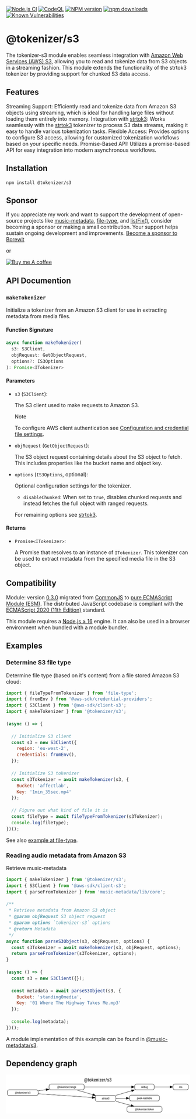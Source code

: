 [![Node.js CI](https://github.com/Borewit/tokenizer-s3/actions/workflows/nodejs-ci.yml/badge.svg?branch=master)](https://github.com/Borewit/tokenizer-s3/actions/workflows/nodejs-ci.yml)
[![CodeQL](https://github.com/Borewit/tokenizer-s3/actions/workflows/github-code-scanning/codeql/badge.svg?branch=master)](https://github.com/Borewit/tokenizer-s3/actions/workflows/github-code-scanning/codeql)
[![NPM version](https://img.shields.io/npm/v/@tokenizer/s3.svg)](https://npmjs.org/package/@tokenizer/s3)
[![npm downloads](https://img.shields.io/npm/dm/@tokenizer/s3.svg)](https://npmcharts.com/compare/@tokenizer/s3,@tokenizer/range,streaming-http-token-reader?start=300)
[![Known Vulnerabilities](https://snyk.io/test/github/Borewit/tokenizer-s3/badge.svg?targetFile=package.json)](https://snyk.io/test/github/Borewit/tokenizer-s3?targetFile=package.json)

# @tokenizer/s3
The tokenizer-s3 module enables seamless integration with [Amazon Web Services (AWS) S3](https://docs.aws.amazon.com/AmazonS3/latest/dev/Welcome.html), allowing you to read and tokenize data from S3 objects in a streaming fashion. This module extends the functionality of the strtok3 tokenizer by providing support for chunked S3 data access.

## Features
Streaming Support: Efficiently read and tokenize data from Amazon S3 objects using streaming, which is ideal for handling large files without loading them entirely into memory.
Integration with [strtok3](https://github.com/Borewit/strtok3): Works seamlessly with the [strtok3](https://github.com/Borewit/strtok3) tokenizer to process S3 data streams, making it easy to handle various tokenization tasks.
Flexible Access: Provides options to configure S3 access, allowing for customized tokenization workflows based on your specific needs.
Promise-Based API: Utilizes a promise-based API for easy integration into modern asynchronous workflows.

## Installation

```shell
npm install @tokenizer/s3
```

## Sponsor
If you appreciate my work and want to support the development of open-source projects like [music-metadata](https://github.com/Borewit/music-metadata), [file-type](https://github.com/sindresorhus/file-type), and [listFix()](https://github.com/Borewit/listFix), consider becoming a sponsor or making a small contribution.
Your support helps sustain ongoing development and improvements.
[Become a sponsor to Borewit](https://github.com/sponsors/Borewit)

or

<a href="https://www.buymeacoffee.com/borewit" target="_blank"><img src="https://cdn.buymeacoffee.com/buttons/default-orange.png" alt="Buy me A coffee" height="41" width="174"></a>

## API Documention

### `makeTokenizer`

Initialize a tokenizer from an Amazon S3 client for use in extracting metadata from media files.

#### Function Signature

```ts
async function makeTokenizer(
  s3: S3Client, 
  objRequest: GetObjectRequest, 
  options?: IS3Options
): Promise<ITokenizer>
```

#### Parameters

- `s3` (`S3Client`):
  
  The S3 client used to make requests to Amazon S3.
  > [!NOTE] 
  > To configure AWS client authentication see [Configuration and credential file settings](https://docs.aws.amazon.com/cli/latest/userguide/cli-configure-files.html).
 
- `objRequest` (`GetObjectRequest`):
  
  The S3 object request containing details about the S3 object to fetch.
  This includes properties like the bucket name and object key.

- `options` (`IS3Options`, optional):
  
  Optional configuration settings for the tokenizer.

  - `disableChunked`: When set to `true`, disables chunked requests and instead fetches the full object with ranged requests.

  For remaining options see [strtok3](https://github.com/Borewit/strtok3/blob/master/README.md).

#### Returns
 
- `Promise<ITokenizer>`:
 
  A Promise that resolves to an instance of `ITokenizer`.
  This tokenizer can be used to extract metadata from the specified media file in the S3 object.

## Compatibility

Module: version [0.3.0](https://github.com/Borewit/tokenizer-s3/releases/tag/v0.3.0) migrated from [CommonJS](https://en.wikipedia.org/wiki/CommonJS) to [pure ECMAScript Module (ESM)](https://gist.github.com/sindresorhus/a39789f98801d908bbc7ff3ecc99d99c).
The distributed JavaScript codebase is compliant with the [ECMAScript 2020 (11th Edition)](https://en.wikipedia.org/wiki/ECMAScript_version_history#11th_Edition_%E2%80%93_ECMAScript_2020) standard.

This module requires a [Node.js ≥ 16](https://nodejs.org/en/about/previous-releases) engine.
It can also be used in a browser environment when bundled with a module bundler.

## Examples

### Determine S3 file type

Determine file type (based on it's content) from a file stored Amazon S3 cloud:
```js
import { fileTypeFromTokenizer } from 'file-type';
import { fromEnv } from '@aws-sdk/credential-providers';
import { S3Client } from '@aws-sdk/client-s3';
import { makeTokenizer } from '@tokenizer/s3';

(async () => {

  // Initialize S3 client
  const s3 = new S3Client({
    region: 'eu-west-2',
    credentials: fromEnv(),
  });

  // Initialize S3 tokenizer
  const s3Tokenizer = await makeTokenizer(s3, {
    Bucket: 'affectlab',
    Key: '1min_35sec.mp4'
  });

  // Figure out what kind of file it is
  const fileType = await fileTypeFromTokenizer(s3Tokenizer);
  console.log(fileType);
})();
```

See also [example at file-type](https://github.com/sindresorhus/file-type#filetypefromtokenizertokenizer).

### Reading audio metadata from Amazon S3 

Retrieve music-metadata 
```js
import { makeTokenizer } from '@tokenizer/s3';
import { S3Client } from '@aws-sdk/client-s3';
import { parseFromTokenizer } from 'music-metadata/lib/core';

/**
 * Retrieve metadata from Amazon S3 object
 * @param objRequest S3 object request
 * @param options `tokenizer-s3` options
 * @return Metadata
 */
async function parseS3Object(s3, objRequest, options) {
  const s3Tokenizer = await makeTokenizer(s3, objRequest, options);
  return parseFromTokenizer(s3Tokenizer, options);
}

(async () => {
  const s3 = new S3Client({});

  const metadata = await parseS3Object(s3, {
    Bucket: 'standing0media',
    Key: '01 Where The Highway Takes Me.mp3'
  });

  console.log(metadata);
})();
```

A module implementation of this example can be found in [@music-metadata/s3](https://github.com/Borewit/music-metadata-s3).

## Dependency graph

![dependency graph](doc/dependency.svg)
